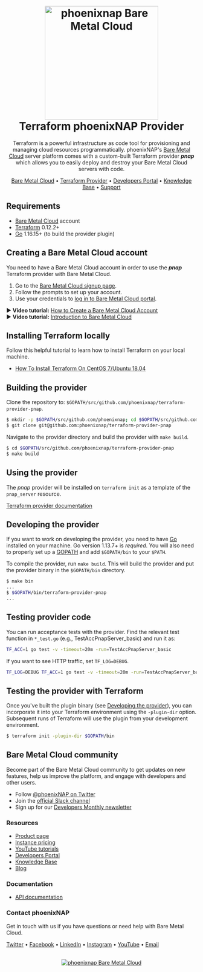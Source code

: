 <h1 align="center">
  <br>
  <a href="https://phoenixnap.com/bare-metal-cloud"><img src="https://user-images.githubusercontent.com/78744488/109779287-16da8600-7c06-11eb-81a1-97bf44983d33.png" alt="phoenixnap Bare Metal Cloud" width="300"></a>
  <br>
  Terraform phoenixNAP Provider
  <br>
</h1>

<p align="center">
Terraform is a powerful infrastructure as code tool for provisioning and managing cloud resources programmatically. phoenixNAP's <a href="https://phoenixnap.com/bare-metal-cloud">Bare Metal Cloud</a> server platform comes with a custom-built Terraform provider <i><b>pnap</b></i> which allows you to easily deploy and destroy your Bare Metal Cloud servers with code.
</p>

<p align="center">
  <a href="https://phoenixnap.com/bare-metal-cloud">Bare Metal Cloud</a> •
  <a href="https://registry.terraform.io/providers/phoenixnap/pnap/latest">Terraform Provider</a> •
  <a href="https://developers.phoenixnap.com/">Developers Portal</a> •
  <a href="http://phoenixnap.com/kb">Knowledge Base</a> •
  <a href="https://developers.phoenixnap.com/support">Support</a>
</p>

## Requirements
-	[Bare Metal Cloud](https://bmc.phoenixnap.com) account
-	[Terraform](https://www.terraform.io/downloads.html) 0.12.2+
-	[Go](https://golang.org/doc/install) 1.16.15+ (to build the provider plugin)

## Creating a Bare Metal Cloud account
You need to have a Bare Metal Cloud account in order to use the ***pnap*** Terraform provider with Bare Metal Cloud. 

1. Go to the [Bare Metal Cloud signup page](https://support.phoenixnap.com/wap-jpost3/bmcSignup).
2. Follow the prompts to set up your account.
3. Use your credentials to [log in to Bare Metal Cloud portal](https://bmc.phoenixnap.com).

:arrow_forward: **Video tutorial:** [How to Create a Bare Metal Cloud Account](https://www.youtube.com/watch?v=RLRQOisEB-k)
<br>
:arrow_forward: **Video tutorial:** [Introduction to Bare Metal Cloud](https://www.youtube.com/watch?v=8TLsqgLDMN4)

## Installing Terraform locally
Follow this helpful tutorial to learn how to install Terraform on your local machine. 

-   [How To Install Terraform On CentOS 7/Ubuntu 18.04](https://phoenixnap.com/kb/how-to-install-terraform-centos-ubuntu)

## Building the provider

Clone the repository to: `$GOPATH/src/github.com/phoenixnap/terraform-provider-pnap`.

```sh
$ mkdir -p $GOPATH/src/github.com/phoenixnap; cd $GOPATH/src/github.com/phoenixnap
$ git clone git@github.com:phoenixnap/terraform-provider-pnap
```

Navigate to the provider directory and build the provider with `make build`.

```sh
$ cd $GOPATH/src/github.com/phoenixnap/terraform-provider-pnap
$ make build
```

## Using the provider

The *pnap* provider will be installed on `terraform init` as a template of the `pnap_server` resource.

[Terraform provider documentation](https://registry.terraform.io/providers/phoenixnap/pnap/latest/docs)

## Developing the provider

If you want to work on developing the provider, you need to have [Go](http://www.golang.org) installed on your machine. Go version 1.13.7+ is *required*. You will also need to properly set up a [GOPATH](http://golang.org/doc/code.html#GOPATH) and add `$GOPATH/bin` to your `$PATH`.

To compile the provider, run `make build`. This will build the provider and put the provider binary in the `$GOPATH/bin` directory.

```sh
$ make bin
...
$ $GOPATH/bin/terraform-provider-pnap
...
```

## Testing provider code

You can run acceptance tests with the provider. Find the relevant test function in `*_test.go` (e.g., TestAccPnapServer_basic) and run it as:

```sh
TF_ACC=1 go test -v -timeout=20m -run=TestAccPnapServer_basic
```

If you want to see HTTP traffic, set `TF_LOG=DEBUG`.

```sh
TF_LOG=DEBUG TF_ACC=1 go test -v -timeout=20m -run=TestAccPnapServer_basic
```

## Testing the provider with Terraform

Once you've built the plugin binary (see [Developing the provider](#developing-the-provider)), you can incorporate it into your Terraform environment using the `-plugin-dir` option. Subsequent runs of Terraform will use the plugin from your development environment.

```sh
$ terraform init -plugin-dir $GOPATH/bin
```

## Bare Metal Cloud community
Become part of the Bare Metal Cloud community to get updates on new features, help us improve the platform, and engage with developers and other users. 

-   Follow [@phoenixNAP on Twitter](https://twitter.com/phoenixnap)
-   Join the [official Slack channel](https://phoenixnap.slack.com)
-   Sign up for our [Developers Monthly newsletter](https://phoenixnap.com/developers-monthly-newsletter)


### Resources
-	[Product page](https://phoenixnap.com/bare-metal-cloud)
-	[Instance pricing](https://phoenixnap.com/bare-metal-cloud/instances)
-	[YouTube tutorials](https://www.youtube.com/watch?v=8TLsqgLDMN4&list=PLWcrQnFWd54WwkHM0oPpR1BrAhxlsy1Rc&ab_channel=PhoenixNAPGlobalITServices)
-	[Developers Portal](https://developers.phoenixnap.com)
-	[Knowledge Base](https://phoenixnap.com/kb)
-	[Blog](https:/phoenixnap.com/blog)

### Documentation
-	[API documentation](https://developers.phoenixnap.com/apis)

### Contact phoenixNAP
Get in touch with us if you have questions or need help with Bare Metal Cloud. 

<p align="left">
  <a href="https://twitter.com/phoenixNAP">Twitter</a> •
  <a href="https://www.facebook.com/phoenixnap">Facebook</a> •
  <a href="https://www.linkedin.com/company/phoenix-nap">LinkedIn</a> •
  <a href="https://www.instagram.com/phoenixnap">Instagram</a> •
  <a href="https://www.youtube.com/user/PhoenixNAPdatacenter">YouTube</a> •
  <a href="https://developers.phoenixnap.com/support">Email</a> 
</p>

<p align="center">
  <br>
  <a href="https://phoenixnap.com/bare-metal-cloud"><img src="https://user-images.githubusercontent.com/81640346/115243282-0c773b80-a123-11eb-9de7-59e3934a5712.jpg" alt="phoenixnap Bare Metal Cloud"></a>
</p>

